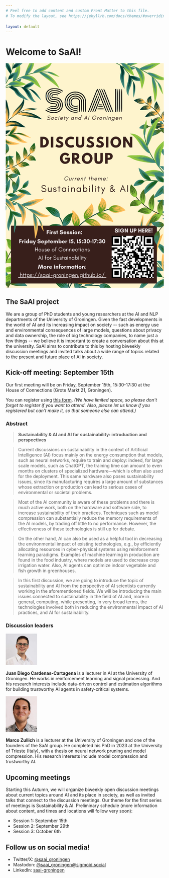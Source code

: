 ```yaml
---
# Feel free to add content and custom Front Matter to this file.
# To modify the layout, see https://jekyllrb.com/docs/themes/#overriding-theme-defaults

layout: default
---
```


# Welcome to SaAI!

![flyer announcing the first meeting](img/first_meeting_flyer_v2.png)

## The SaAI project

We are a group of PhD students and young researchers at the AI and NLP departments of the University of Groningen. 
Given the fast developments in the world of AI and its increasing impact on society -- such as energy use and environmental consequences of large models, questions about privacy and data ownership, the role of big technology companies, to name just a few things -- we believe it is important to create a conversation about this at the university. SaAI aims to contribute to this by hosting biweekly discussion meetings and invited talks about a wide range of topics related to the present and future place of AI in society. 


## Kick-off meeting: September 15th

Our first meeting will be on Friday, September 15th, 15:30-17:30 at the House of Connections (Grote Markt 21, Groningen).

You can register using [this form](https://gossminn.eu/saai/signup_230915.php). _(We have limited space, so please don't forget to register if you want to attend. Also, please let us know if you registered but can't make it, so that someone else can attend.)_

### Abstract

> **Sustainability & AI and AI for sustainability: introduction and perspectives**

> Current discussions on sustainability in the context of Artificial Intelligence (AI) focus mainly on the energy consumption that models, such as neural networks, require to train and deploy: indeed, for large scale models, such as ChatGPT, the training time can amount to even months on clusters of specialized hardware—which is often also used for the deployment. This same hardware also poses sustainability issues, since its manufacturing requires a large amount of substances whose extraction or production can lead to serious cases of environmental or societal problems.

> Most of the AI community is aware of these problems and there is much active work, both on the hardware and software side, to increase sustainability of their practices. Techniques such as model compression can substantially reduce the memory requirements of the AI models, by trading off little to no performance. However, the effectiveness of these technologies is still up for debate.

> On the other hand, AI can also be used as a helpful tool in decreasing the environmental impact of existing technologies, e.g., by efficiently allocating resources in cyber-physical systems using reinforcement learning paradigms. Examples of machine learning in production are found in the food industry, where models are used to decrease crop irrigation water. Also, AI agents can optimize indoor vegetable and fish growth in greenhouses.

> In this first discussion, we are going to introduce the topic of sustainability and AI from the perspective of AI scientists currently working in the aforementioned fields. We will be introducing the main issues connected to sustainability in the field of AI and, more in general, computing, while presenting, in very broad terms, the technologies involved both in reducing the environmental impact of AI practices, and AI for sustainability.

### Discussion leaders
<img src="/img/speakers/diego-profile.jpg" alt="Diego's profile picture" width=100px />

**Juan Diego Cardenas-Cartagena** is a lecturer in AI at the University of Groningen. He works in reinforcement learning and signal processing. And his research interests include data-driven control and estimation algorithms for building trustworthy AI agents in safety-critical systems.

<img src="/img/marco-profile.png" alt="Marco's profile picture" width=100px />

**Marco Zullich** is a lecturer at the University of Groningen and one of the founders of the SaAI group. He completed his PhD in 2023 at the University of Trieste (Italy), with a thesis on neural network pruning and model compression. His research interests include model compression and trustworthy AI.


## Upcoming meetings
Starting this Autumn, we will organize biweekly open discussion meetings about current topics around AI and its place in society, as well as invited talks that connect to the discussion meetings. Our theme for the first series of meetings is Sustainability & AI. Preliminary schedule (more information about content, and times and locations will follow very soon):

* Session 1: September 15th
* Session 2: September 29th
* Session 3: October 6th 

## Follow us on social media!
* Twitter/X: [@saai_groningen](https://twitter.com/saai_groningen)
* Mastodon: [@saai_groningen@sigmoid.social](https://sigmoid.social/@saai_groningen)
* LinkedIn: [saai-groningen](https://www.linkedin.com/company/saai-groningen/)
